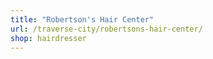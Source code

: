 ```yaml
---
title: "Robertson's Hair Center"
url: /traverse-city/robertsons-hair-center/
shop: hairdresser
---
```

